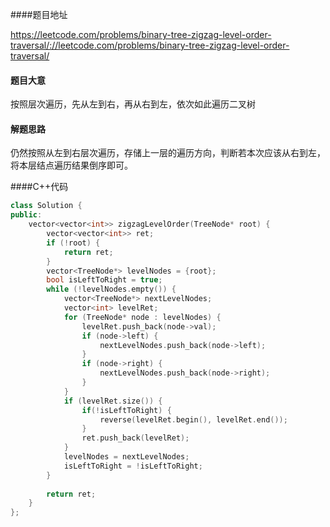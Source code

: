 ####题目地址

https://leetcode.com/problems/binary-tree-zigzag-level-order-traversal/://leetcode.com/problems/binary-tree-zigzag-level-order-traversal/

#### 题目大意

按照层次遍历，先从左到右，再从右到左，依次如此遍历二叉树

#### 解题思路

仍然按照从左到右层次遍历，存储上一层的遍历方向，判断若本次应该从右到左，将本层结点遍历结果倒序即可。

####C++代码

```c++
class Solution {
public:
    vector<vector<int>> zigzagLevelOrder(TreeNode* root) {
        vector<vector<int>> ret;
        if (!root) {
            return ret;
        }
        vector<TreeNode*> levelNodes = {root};
        bool isLeftToRight = true;
        while (!levelNodes.empty()) {
            vector<TreeNode*> nextLevelNodes;
            vector<int> levelRet;
            for (TreeNode* node : levelNodes) {
                levelRet.push_back(node->val);
                if (node->left) {
                    nextLevelNodes.push_back(node->left);
                }
                if (node->right) {
                    nextLevelNodes.push_back(node->right);
                }
            }
            if (levelRet.size()) {
                if(!isLeftToRight) {
                    reverse(levelRet.begin(), levelRet.end());
                }
                ret.push_back(levelRet);
            }
            levelNodes = nextLevelNodes;
            isLeftToRight = !isLeftToRight;
        }
        
        return ret;
    }
};
```


